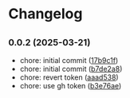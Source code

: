 # Changelog

## <small>0.0.2 (2025-03-21)</small>

* chore: initial commit ([17b9c1f](https://github.com/vineyardbovines/react-native-nitro-apple-ad-attribution/commit/17b9c1f))
* chore: initial commit ([b7de2a8](https://github.com/vineyardbovines/react-native-nitro-apple-ad-attribution/commit/b7de2a8))
* chore: revert token ([aaad538](https://github.com/vineyardbovines/react-native-nitro-apple-ad-attribution/commit/aaad538))
* chore: use gh token ([b3e76ae](https://github.com/vineyardbovines/react-native-nitro-apple-ad-attribution/commit/b3e76ae))
